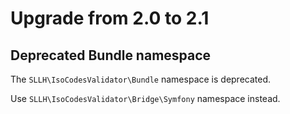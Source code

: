 # Upgrade from 2.0 to 2.1

## Deprecated Bundle namespace

The `SLLH\IsoCodesValidator\Bundle` namespace is deprecated.

Use `SLLH\IsoCodesValidator\Bridge\Symfony` namespace instead.
